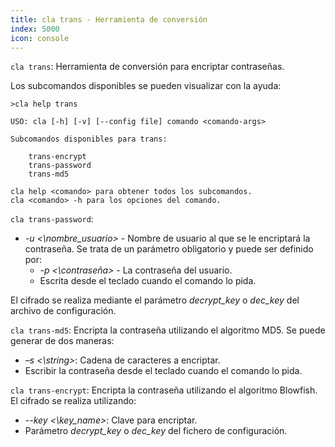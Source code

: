 ```yaml
---
title: cla trans - Herramienta de conversión
index: 5000
icon: console
---
```


`cla trans`: Herramienta de conversión para encriptar contraseñas.

Los subcomandos disponibles se pueden visualizar con la ayuda:

    >cla help trans

    USO: cla [-h] [-v] [--config file] comando <comando-args>

    Subcomandos disponibles para trans:

        trans-encrypt
        trans-password
        trans-md5

    cla help <comando> para obtener todos los subcomandos.
    cla <comando> -h para los opciones del comando.


`cla trans-password`:

- *-u <\nombre_usuario>* - Nombre de usuario al que se le encriptará la contraseña. Se trata de un parámetro obligatorio y puede ser definido por:
   - *-p <\contraseña>* - La contraseña del usuario.
   - Escrita desde el teclado cuando el comando lo pida.

El cifrado se realiza mediante el parámetro *decrypt_key* o *dec_key* del archivo de configuración.


`cla trans-md5`: Encripta la contraseña utilizando el algoritmo MD5. Se puede generar de dos maneras:

- *–s <\string>*: Cadena de caracteres a encriptar.
- Escribir la contraseña desde el teclado cuando el comando lo pida.

`cla trans-encrypt`: Encripta la contraseña utilizando el algoritmo Blowfish. El cifrado se realiza utilizando:

- *--key <\key_name>*: Clave para encriptar.
- Parámetro *decrypt_key* o *dec_key* del fichero de configuración.
